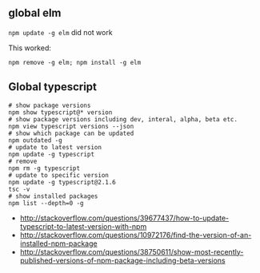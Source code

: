 ## global elm

`npm update -g elm` did not work

This worked:

`npm remove -g elm; npm install -g elm`

## Global typescript

```
# show package versions
npm show typescript@* version
# show package versions including dev, interal, alpha, beta etc.
npm view typescript versions --json
# show which package can be updated
npm outdated -g
# update to latest version
npm update -g typescript
# remove
npm rm -g typescript
# update to specific version
npm update -g typescript@2.1.6
tsc -v
# show installed packages
npm list --depth=0 -g
```

- http://stackoverflow.com/questions/39677437/how-to-update-typescript-to-latest-version-with-npm
- http://stackoverflow.com/questions/10972176/find-the-version-of-an-installed-npm-package
- http://stackoverflow.com/questions/38750611/show-most-recently-published-versions-of-npm-package-including-beta-versions
